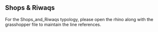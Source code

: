 ## Shops & Riwaqs
For the Shops_and_Riwaqs typology, please open the rhino along with the grasshopper file to maintain the line references.